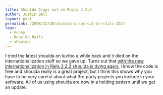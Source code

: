 ```yaml
---
title: Shoulda Craps out on Rails 2.2.2
author: Justin Ball
layout: post
permalink: /2008/12/20/shoulda-craps-out-on-rails-222/
tags:
  - Funny
  - Ruby On Rails
  - shoulda
---
```

I tried the latest shoulda on luvfoo a while back and it died on the internationalization stuff so we gave up. Turns out that [with the new internationalization in Rails 2.2.2 shoulda is dying again.][1] I know the code is free and shoulda really is a great project, but I think this shows why you have to be very careful about what 3rd party projects you include in your software. All of us using shoulda are now in a holding pattern until we get an update.

 [1]: http://gusg.us/code/ruby/rails-2_2-headaches-1